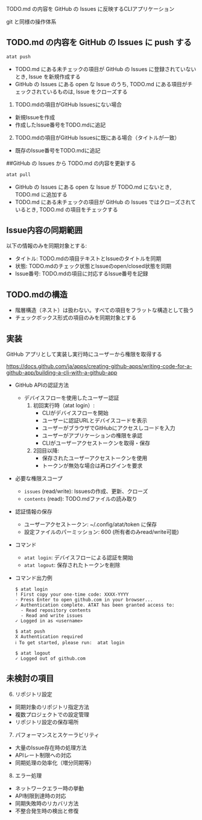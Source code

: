 TODO.md の内容を GitHub の Issues に反映するCLIアプリケーション

git と同様の操作体系

## TODO.md の内容を GitHub の Issues に push する

```bash
atat push
```

- TODO.md にある未チェックの項目が GitHub の Issues に登録されていないとき, Issue を新規作成する
- GitHub の Issues にある open な Issue のうち, TODO.md にある項目がチェックされているものは, Issue をクローズする

1. TODO.mdの項目がGitHub Issuesにない場合

 - 新規Issueを作成
 - 作成したIssue番号をTODO.mdに追記

2. TODO.mdの項目がGitHub Issuesに既にある場合（タイトルが一致）

 - 既存のIssue番号をTODO.mdに追記

##GitHub の Issues から TODO.md の内容を更新する

```bash
atat pull
```

- GitHub の Issues にある open な Issue が TODO.md にないとき, TODO.md に追加する
- TODO.md にある未チェックの項目が GitHub の Issues ではクローズされているとき, TODO.md の項目をチェックする

## Issue内容の同期範囲

以下の情報のみを同期対象とする:
- タイトル: TODO.mdの項目テキストとIssueのタイトルを同期
- 状態: TODO.mdのチェック状態とIssueのopen/closed状態を同期
- Issue番号: TODO.mdの項目に対応するIssue番号を記録

## TODO.mdの構造

- 階層構造（ネスト）は扱わない。すべての項目をフラットな構造として扱う
- チェックボックス形式の項目のみを同期対象とする

## 実装

GitHub アプリとして実装し実行時にユーザーから権限を取得する

https://docs.github.com/ja/apps/creating-github-apps/writing-code-for-a-github-app/building-a-cli-with-a-github-app

- GitHub APIの認証方法
  - デバイスフローを使用したユーザー認証
    1. 初回実行時（atat login）:
       - CLIがデバイスフローを開始
       - ユーザーに認証URLとデバイスコードを表示
       - ユーザーがブラウザでGitHubにアクセスしコードを入力
       - ユーザーがアプリケーションの権限を承認
       - CLIがユーザーアクセストークンを取得・保存
    2. 2回目以降:
       - 保存されたユーザーアクセストークンを使用
       - トークンが無効な場合は再ログインを要求
- 必要な権限スコープ
  - `issues` (read/write): Issuesの作成、更新、クローズ
  - `contents` (read): TODO.mdファイルの読み取り
- 認証情報の保存
  - ユーザーアクセストークン: ~/.config/atat/token に保存
  - 設定ファイルのパーミッション: 600 (所有者のみread/write可能)
- コマンド
  - `atat login`: デバイスフローによる認証を開始
  - `atat logout`: 保存されたトークンを削除
- コマンド出力例
  ```
  $ atat login
  ! First copy your one-time code: XXXX-YYYY
  - Press Enter to open github.com in your browser... 
  ✓ Authentication complete. ATAT has been granted access to:
    - Read repository contents
    - Read and write issues
  ✓ Logged in as <username>
  ```

  ```
  $ atat push
  X Authentication required
  ℹ To get started, please run:  atat login
  ```

  ```
  $ atat logout
  ✓ Logged out of github.com
  ```

## 未検討の項目

6. リポジトリ設定
- 同期対象のリポジトリ指定方法
- 複数プロジェクトでの設定管理
- リポジトリ設定の保存場所

7. パフォーマンスとスケーラビリティ
- 大量のIssue存在時の処理方法
- APIレート制限への対応
- 同期処理の効率化（増分同期等）

8. エラー処理
- ネットワークエラー時の挙動
- API制限到達時の対応
- 同期失敗時のリカバリ方法
- 不整合発生時の検出と修復